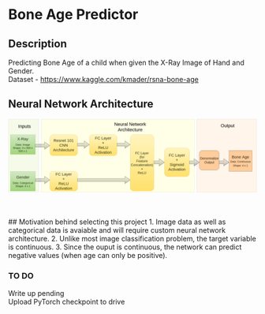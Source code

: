 # Bone Age Predictor


## Description
Predicting Bone Age of a child when given the X-Ray Image of Hand and Gender. <br>
Dataset - https://www.kaggle.com/kmader/rsna-bone-age

## Neural Network Architecture 

![alt text](images/flowchart.png)

<br>
<br>
## Motivation behind selecting this project
1. Image data as well as categorical data is avaiable and will require custom neural network architecture.
2. Unlike most image classification problem, the target variable is continuous.
3. Since the ouput is continuous, the network can predict negative values (when age can only be positive).



### TO DO
Write up pending <br>
Upload PyTorch checkpoint to drive
